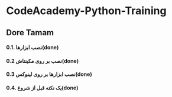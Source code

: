 # CodeAcademy-Python-Training

## Dore Tamam
#### 0.1. نصب ابزارها(done)
#### 0.2 نصب بر روی مکینتاش(done)
#### 0.3 نصب ابزارها بر روی لینوکس(done)
#### 0.4. یک نکته قبل از شروع(done)

